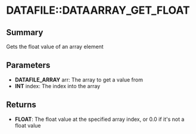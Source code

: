 # DATAFILE::DATAARRAY_GET_FLOAT

## Summary
Gets the float value of an array element

## Parameters
* **DATAFILE_ARRAY** arr: The array to get a value from
* **INT** index: The index into the array

## Returns
* **FLOAT**: The float value at the specified array index, or 0.0 if it's not a float value